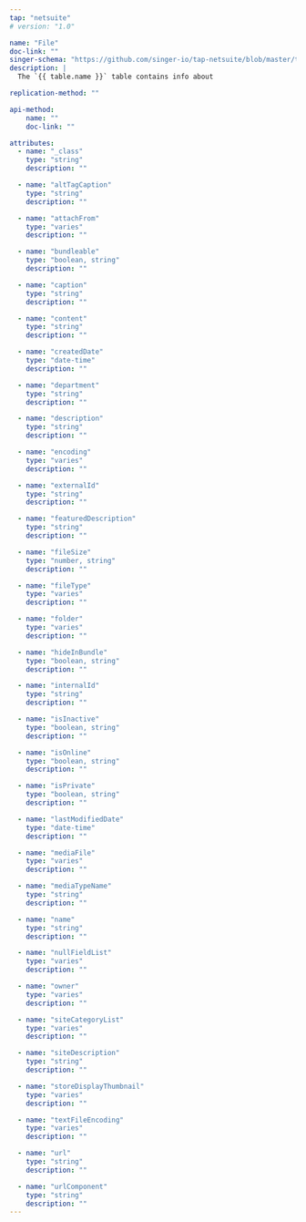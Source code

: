 ```yaml
---
tap: "netsuite"
# version: "1.0"

name: "File"
doc-link: ""
singer-schema: "https://github.com/singer-io/tap-netsuite/blob/master/tap_netsuite/schemas/File.json"
description: |
  The `{{ table.name }}` table contains info about 

replication-method: ""

api-method:
    name: ""
    doc-link: ""

attributes:
  - name: "_class"
    type: "string"
    description: ""

  - name: "altTagCaption"
    type: "string"
    description: ""

  - name: "attachFrom"
    type: "varies"
    description: ""

  - name: "bundleable"
    type: "boolean, string"
    description: ""

  - name: "caption"
    type: "string"
    description: ""

  - name: "content"
    type: "string"
    description: ""

  - name: "createdDate"
    type: "date-time"
    description: ""

  - name: "department"
    type: "string"
    description: ""

  - name: "description"
    type: "string"
    description: ""

  - name: "encoding"
    type: "varies"
    description: ""

  - name: "externalId"
    type: "string"
    description: ""

  - name: "featuredDescription"
    type: "string"
    description: ""

  - name: "fileSize"
    type: "number, string"
    description: ""

  - name: "fileType"
    type: "varies"
    description: ""

  - name: "folder"
    type: "varies"
    description: ""

  - name: "hideInBundle"
    type: "boolean, string"
    description: ""

  - name: "internalId"
    type: "string"
    description: ""

  - name: "isInactive"
    type: "boolean, string"
    description: ""

  - name: "isOnline"
    type: "boolean, string"
    description: ""

  - name: "isPrivate"
    type: "boolean, string"
    description: ""

  - name: "lastModifiedDate"
    type: "date-time"
    description: ""

  - name: "mediaFile"
    type: "varies"
    description: ""

  - name: "mediaTypeName"
    type: "string"
    description: ""

  - name: "name"
    type: "string"
    description: ""

  - name: "nullFieldList"
    type: "varies"
    description: ""

  - name: "owner"
    type: "varies"
    description: ""

  - name: "siteCategoryList"
    type: "varies"
    description: ""

  - name: "siteDescription"
    type: "string"
    description: ""

  - name: "storeDisplayThumbnail"
    type: "varies"
    description: ""

  - name: "textFileEncoding"
    type: "varies"
    description: ""

  - name: "url"
    type: "string"
    description: ""

  - name: "urlComponent"
    type: "string"
    description: ""
---
```

